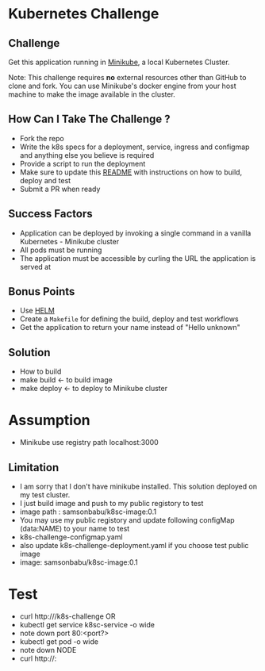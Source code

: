 # Kubernetes Challenge

## Challenge

Get this application running in [Minikube](https://github.com/kubernetes/minikube), a local Kubernetes Cluster.

Note: This challenge requires **no** external resources other than GitHub to clone and fork. 
You can use Minikube's docker engine from your host machine to make the image available in the cluster.

## How Can I Take The Challenge ?

* Fork the repo
* Write the k8s specs for a deployment, service, ingress and configmap and anything else you believe is required
* Provide a script to run the deployment
* Make sure to update this [README](README.md) with instructions on how to build, deploy and test
* Submit a PR when ready 

## Success Factors

* Application can be deployed by invoking a single command in a vanilla Kubernetes - Minikube cluster
* All pods must be running
* The application must be accessible by curling the URL the application is served at

## Bonus Points

* Use [HELM](https://helm.sh)
* Create a `Makefile` for defining the build, deploy and test workflows
* Get the application to return your name instead of "Hello unknown"

## Solution 
*  How to build 
*  make build  <- to build image
*  make deploy <- to deploy to Minikube cluster 
#  Assumption 
*  Minikube use registry path localhost:3000  
## Limitation 
*  I am sorry that  I don't have minikube installed.  This solution deployed on my test cluster.
*  I just build image and push to my public registory to test 
*  image path : samsonbabu/k8sc-image:0.1
*  You may use my public registory and update following configMap (data:NAME) to your name to test
*  k8s-challenge-configmap.yaml 
*  also update  k8s-challenge-deployment.yaml  if you choose test public image
*  image: samsonbabu/k8sc-image:0.1
# Test  
*  curl http://<yourdomain>/k8s-challenge OR 
*  kubectl get service k8sc-service -o wide 
*  note down port 80:<port?> 
*  kubectl get pod -o wide 
*  note down NODE
* curl http://<NODE IP>:<port>

